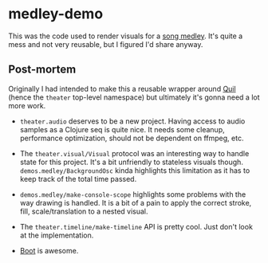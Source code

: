 # medley-demo

This was the code used to render visuals for a
[song medley](https://www.youtube.com/watch?v=Bcgale0E-pI). It's quite a mess
and not very reusable, but I figured I'd share anyway.

## Post-mortem

Originally I had intended to make this a reusable wrapper around
[Quil](https://github.com/quil/quil) (hence the `theater` top-level namespace)
but ultimately it's gonna need a lot more work.

* `theater.audio` deserves to be a new project. Having access to audio samples
as a Clojure seq is quite nice. It needs some cleanup, performance
optimization, should not be dependent on ffmpeg, etc.

* The `theater.visual/Visual` protocol was an interesting way to handle
state for this project. It's a bit unfriendly to stateless visuals though.
`demos.medley/BackgroundOsc` kinda highlights this limitation as it has to
keep track of the total time passed.

* `demos.medley/make-console-scope` highlights some problems with the way
drawing is handled. It is a bit of a pain to apply the correct stroke, fill,
scale/translation to a nested visual.

* The `theater.timeline/make-timeline` API is pretty cool. Just don't look at
the implementation.

* [Boot](https://github.com/boot-clj/boot) is awesome.
